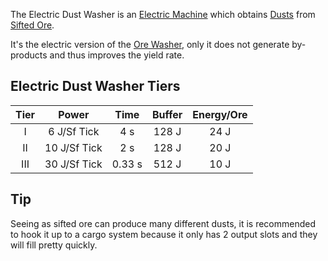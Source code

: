 The Electric Dust Washer is an [Electric Machine](https://github.com/Slimefun/Slimefun4/wiki/Electric-Machines) which obtains [Dusts](https://github.com/Slimefun/Slimefun4/wiki/Dusts) from [Sifted Ore](https://github.com/Slimefun/Slimefun4/wiki/Sifted-Ore).

It's the electric version of the [Ore Washer](https://github.com/Slimefun/Slimefun4/wiki/Ore-Washer), only it does not generate by-products and thus improves the yield rate.

## Electric Dust Washer Tiers

| Tier | Power  | Time   | Buffer | Energy/Ore |
| :--: | :----: | :----: | :----: | :--------: |
| I    | 6 J/Sf Tick  | 4 s    | 128 J  | 24 J       |
| II   | 10 J/Sf Tick | 2 s    | 128 J  | 20 J       |
| III  | 30 J/Sf Tick | 0.33 s | 512 J  | 10 J       |

## Tip

Seeing as sifted ore can produce many different dusts, it is recommended to hook it up to a cargo system because it only has 2 output slots and they will fill pretty quickly.
